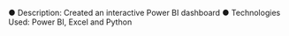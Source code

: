 ●
Description: Created an interactive Power BI dashboard 
●
Technologies Used: Power BI, Excel and Python
